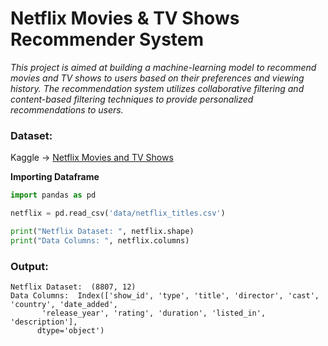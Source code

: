 # Netflix Movies & TV Shows Recommender System
*This project is aimed at building a machine-learning model to recommend movies and TV shows to users based on their preferences and viewing history. The recommendation system utilizes collaborative filtering and content-based filtering techniques to provide personalized recommendations to users.*

### Dataset:
Kaggle -> [Netflix Movies and TV Shows](https://www.kaggle.com/datasets/shivamb/netflix-shows)

**Importing Dataframe**
```python
import pandas as pd

netflix = pd.read_csv('data/netflix_titles.csv')

print("Netflix Dataset: ", netflix.shape)
print("Data Columns: ", netflix.columns)
```

### Output:
```
Netflix Dataset:  (8807, 12)
Data Columns:  Index(['show_id', 'type', 'title', 'director', 'cast', 'country', 'date_added',
       'release_year', 'rating', 'duration', 'listed_in', 'description'],
      dtype='object')
```
